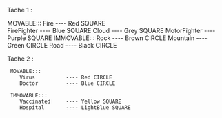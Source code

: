 Tache 1 :

   MOVABLE:::
        Fire           ----  Red   SQUARE  
        FireFighter    ----  Blue  SQUARE
        Cloud          ----  Grey  SQUARE
        MotorFighter   ----  Purple SQUARE
   IMMOVABLE:::
        Rock           ----  Brown CIRCLE 
        Mountain       ----  Green CIRCLE
        Road           ----  Black CIRCLE 

Tache 2 :

     MOVABLE:::
        Virus          ---- Red CIRCLE
        Doctor         ---- Blue CIRCLE 
        
     IMMOVABLE:::
        Vaccinated     ---- Yellow SQUARE 
        Hospital       ---- LightBlue SQUARE
        
